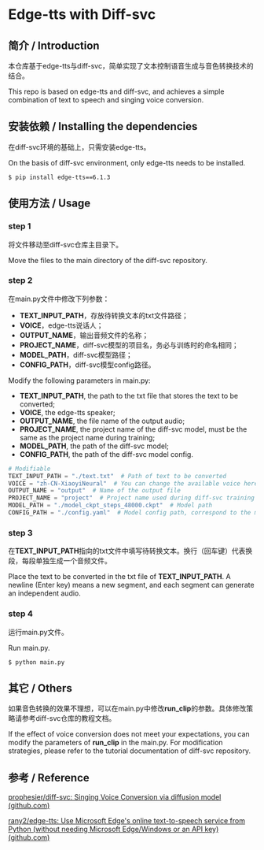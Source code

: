 # Edge-tts with Diff-svc



## 简介 / Introduction

本仓库基于edge-tts与diff-svc，简单实现了文本控制语音生成与音色转换技术的结合。

This repo is based on edge-tts and diff-svc, and achieves a simple combination of text to speech and singing voice conversion.



## 安装依赖 / Installing the dependencies

在diff-svc环境的基础上，只需安装edge-tts。

On the basis of diff-svc environment, only edge-tts needs to be installed.

```
$ pip install edge-tts==6.1.3
```



## 使用方法 / Usage

### step 1

将文件移动至diff-svc仓库主目录下。

Move the files to the main directory of the diff-svc repository.

### step 2

在main.py文件中修改下列参数：

- **TEXT_INPUT_PATH**，存放待转换文本的txt文件路径；
- **VOICE**，edge-tts说话人；
- **OUTPUT_NAME**，输出音频文件的名称；
- **PROJECT_NAME**，diff-svc模型的项目名，务必与训练时的命名相同；
- **MODEL_PATH**，diff-svc模型路径；
- **CONFIG_PATH**，diff-svc模型config路径。

Modify the following parameters in main.py: 

- **TEXT_INPUT_PATH**, the path to the txt file that stores the text to be converted; 
- **VOICE**, the edge-tts speaker; 
- **OUTPUT_NAME**, the file name of the output audio;
- **PROJECT_NAME**, the project name of the diff-svc model, must be the same as the project name during training;
- **MODEL_PATH**, the path of the diff-svc model;
- **CONFIG_PATH**, the path of the diff-svc model config.

```python
# Modifiable
TEXT_INPUT_PATH = "./text.txt"  # Path of text to be converted
VOICE = "zh-CN-XiaoyiNeural"  # You can change the available voice here
OUTPUT_NAME = "output"  # Name of the output file
PROJECT_NAME = "project"  # Project name used during diff-svc training
MODEL_PATH = "./model_ckpt_steps_48000.ckpt"  # Model path
CONFIG_PATH = "./config.yaml"  # Model config path, correspond to the model
```

### step 3

在**TEXT_INPUT_PATH**指向的txt文件中填写待转换文本。换行（回车键）代表换段，每段单独生成一个音频文件。

Place the text to be converted in the txt file of **TEXT_INPUT_PATH**. A newline (Enter key) means a new segment, and each segment can generate an independent audio.

### step 4

运行main.py文件。

Run main.py.

```
$ python main.py
```



## 其它 / Others

如果音色转换的效果不理想，可以在main.py中修改**run_clip**的参数。具体修改策略请参考diff-svc仓库的教程文档。

If the effect of voice conversion does not meet your expectations, you can modify the parameters of **run_clip** in the main.py. For modification strategies, please refer to the tutorial documentation of diff-svc repository.



## 参考 / Reference

[prophesier/diff-svc: Singing Voice Conversion via diffusion model (github.com)](https://github.com/prophesier/diff-svc)

[rany2/edge-tts: Use Microsoft Edge's online text-to-speech service from Python (without needing Microsoft Edge/Windows or an API key) (github.com)](https://github.com/rany2/edge-tts)
